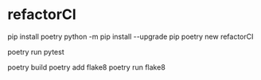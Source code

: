 # refactorCI

pip install poetry
python -m pip install --upgrade pip
poetry new refactorCI

poetry run pytest

poetry build
poetry add flake8
poetry run flake8